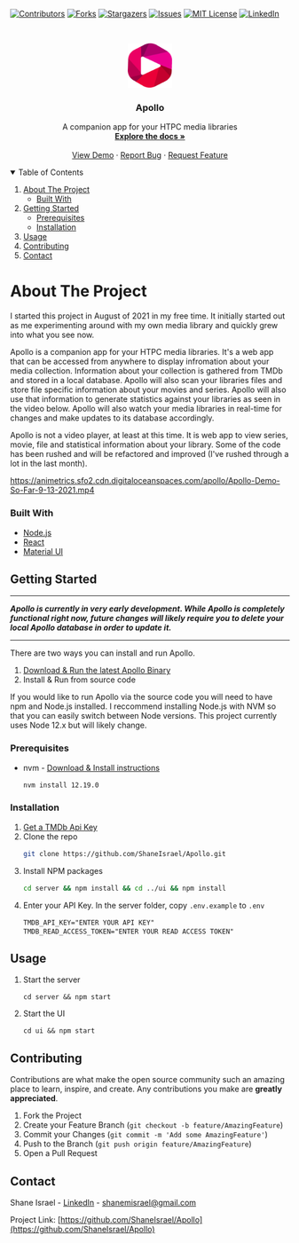 <!-- PROJECT SHIELDS -->
<!--
*** I'm using markdown "reference style" links for readability.
*** Reference links are enclosed in brackets [ ] instead of parentheses ( ).
*** See the bottom of this document for the declaration of the reference variables
*** for contributors-url, forks-url, etc. This is an optional, concise syntax you may use.
*** https://www.markdownguide.org/basic-syntax/#reference-style-links
-->
[![Contributors][contributors-shield]][contributors-url]
[![Forks][forks-shield]][forks-url]
[![Stargazers][stars-shield]][stars-url]
[![Issues][issues-shield]][issues-url]
[![MIT License][license-shield]][license-url]
[![LinkedIn][linkedin-shield]][linkedin-url]



<!-- PROJECT LOGO -->
<br />
<p align="center">
  <a href="https://github.com/ShaneIsrael/Apollo">
    <img src="images/logo.png" alt="Logo" width="80" height="80">
  </a>

  <h3 align="center">Apollo</h3>

  <p align="center">
    A companion app for your HTPC media libraries
    <br />
    <a href="https://github.com/ShaneIsrael/Apollo"><strong>Explore the docs »</strong></a>
    <br />
    <br />
    <a href="https://github.com/ShaneIsrael/Apollo">View Demo</a>
    ·
    <a href="https://github.com/ShaneIsrael/Apollo/issues">Report Bug</a>
    ·
    <a href="https://github.com/ShaneIsrael/Apollo/issues">Request Feature</a>
  </p>
</p>



<!-- TABLE OF CONTENTS -->
<details open="open">
  <summary>Table of Contents</summary>
  <ol>
    <li>
      <a href="#about-the-project">About The Project</a>
      <ul>
        <li><a href="#built-with">Built With</a></li>
      </ul>
    </li>
    <li>
      <a href="#getting-started">Getting Started</a>
      <ul>
        <li><a href="#prerequisites">Prerequisites</a></li>
        <li><a href="#installation">Installation</a></li>
      </ul>
    </li>
    <li><a href="#usage">Usage</a></li>
    <li><a href="#contributing">Contributing</a></li>
    <li><a href="#contact">Contact</a></li>
  </ol>
</details>



<!-- ABOUT THE PROJECT -->
# About The Project

I started this project in August of 2021 in my free time. It initially started out as me experimenting around with my own media library and quickly grew into what you see now.

Apollo is a companion app for your HTPC media libraries. It's a web app that can be accessed from anywhere to display infromation about your media collection. Information about your collection is gathered from TMDb and stored in a local database. Apollo will also scan your libraries files and store file specific information about your movies and series. Apollo will also use that information to generate statistics against your libraries as seen in the video below. Apollo will also watch your media libraries in real-time for changes and make updates to its database accordingly. 

Apollo is not a video player, at least at this time. It is web app to view series, movie, file and statistical information about your library. Some of the code has been rushed and will be refactored and improved (I've rushed through a lot in the last month).  

https://animetrics.sfo2.cdn.digitaloceanspaces.com/apollo/Apollo-Demo-So-Far-9-13-2021.mp4

### Built With

* [Node.js](https://nodejs.org/en/)
* [React](https://reactjs.org/)
* [Material UI](https://material-ui.com/)


<!-- GETTING STARTED -->
## Getting Started
___
***Apollo is currently in very early development. While Apollo is completely functional right now, future changes will likely require you to delete your local Apollo database in order to update it.***
___

There are two ways you can install and run Apollo.

1. [Download & Run the latest Apollo Binary](https://github.com/ShaneIsrael/Apollo/releases/)
2. Install & Run from source code

If you would like to run Apollo via the source code you will need to have npm and Node.js installed. I reccommend installing Node.js with NVM so that you can easily switch between Node versions. This project currently uses Node 12.x but will likely change.

### Prerequisites


* nvm - [Download & Install instructions](https://github.com/nvm-sh/nvm#installing-and-updating)
  ```sh
  nvm install 12.19.0
  ```

### Installation

1. [Get a TMDb Api Key](https://www.themoviedb.org/)
2. Clone the repo
   ```sh
   git clone https://github.com/ShaneIsrael/Apollo.git
   ```
3. Install NPM packages
   ```sh
   cd server && npm install && cd ../ui && npm install
   ```
4. Enter your API Key. In the server folder, copy `.env.example` to `.env`
   ```JS
   TMDB_API_KEY="ENTER YOUR API KEY"
   TMDB_READ_ACCESS_TOKEN="ENTER YOUR READ ACCESS TOKEN"
   ```



<!-- USAGE EXAMPLES -->
## Usage

1. Start the server
   ```
   cd server && npm start
   ```
2. Start the UI
   ```
   cd ui && npm start
   ```



<!-- CONTRIBUTING -->
## Contributing

Contributions are what make the open source community such an amazing place to learn, inspire, and create. Any contributions you make are **greatly appreciated**.

1. Fork the Project
2. Create your Feature Branch (`git checkout -b feature/AmazingFeature`)
3. Commit your Changes (`git commit -m 'Add some AmazingFeature'`)
4. Push to the Branch (`git push origin feature/AmazingFeature`)
5. Open a Pull Request

<!-- CONTACT -->
## Contact

Shane Israel - [LinkedIn](https://www.linkedin.com/in/shane-israel-3a685ba1/) - shanemisrael@gmail.com

Project Link: [https://github.com/ShaneIsrael/Apollo](https://github.com/ShaneIsrael/Apollo)




<!-- MARKDOWN LINKS & IMAGES -->
<!-- https://www.markdownguide.org/basic-syntax/#reference-style-links -->
[contributors-shield]: https://img.shields.io/github/contributors/ShaneIsrael/Apollo.svg?style=for-the-badge
[contributors-url]: https://github.com/ShaneIsrael/Apollo/graphs/contributors
[forks-shield]: https://img.shields.io/github/forks/ShaneIsrael/Apollo.svg?style=for-the-badge
[forks-url]: https://github.com/ShaneIsrael/Apollo/network/members
[stars-shield]: https://img.shields.io/github/stars/ShaneIsrael/Apollo.svg?style=for-the-badge
[stars-url]: https://github.com/ShaneIsrael/Apollo/stargazers
[issues-shield]: https://img.shields.io/github/issues/ShaneIsrael/Apollo.svg?style=for-the-badge
[issues-url]: https://github.com/ShaneIsrael/Apollo/issues
[license-shield]: https://img.shields.io/github/license/ShaneIsrael/Apollo.svg?style=for-the-badge
[license-url]: https://github.com/ShaneIsrael/Apollo/blob/master/LICENSE.txt
[linkedin-shield]: https://img.shields.io/badge/-LinkedIn-black.svg?style=for-the-badge&logo=linkedin&colorB=555
[linkedin-url]: https://www.linkedin.com/in/shane-israel-3a685ba1/
[product-screenshot]: images/apollo_dashboard.png
